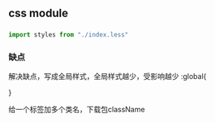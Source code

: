 ## css module

###
```js
import styles from "./index.less"
```
### 缺点

解决缺点，写成全局样式，全局样式越少，受影响越少
:global{

}

给一个标签加多个类名，下载包className



